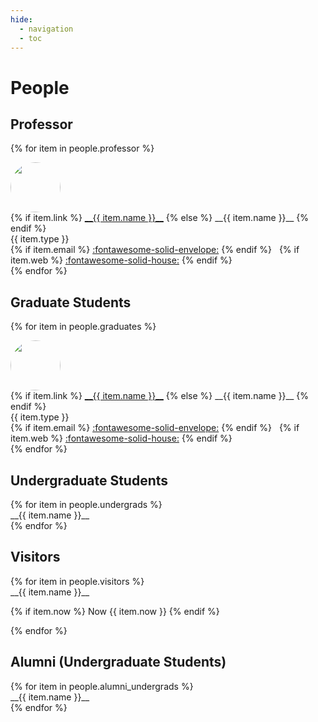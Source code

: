 ```yaml
---
hide:
  - navigation
  - toc
---
```



<style>
.people-thumbnail-cell {
    display: inline-table;
    padding-right: 12px;
    vertical-align: top;
    p { margin: 0px; }
}

.people-description-cell {
    display: inline-table;
    vertical-align: top;
    p { margin: 0px; }
}

.people-thumbnail {
    width: 80px;
    border-radius: 50%;
    -moz-background-clip: padding;
    -webkit-background-clip: padding-box;
    background-clip: padding-box
}
</style>


# People

## Professor

<div class="grid" markdown>

{% for item in people.professor %}
<div class="card" markdown>
<div class="people-thumbnail-cell" markdown>
<img class="people-thumbnail" src="../assets/profile/{{ item.name }}.png" markdown>
</div>
<div class="people-description-cell" markdown>
{% if item.link %}
<a href="{{ item.link }}" target="_blank">__{{ item.name }}__</a>
{% else %}
__{{ item.name }}__
{% endif %}

{{ item.type }}

{% if item.email %} <a href="mailto:{{ item.email }}" target="_top">:fontawesome-solid-envelope:</a> {% endif %}
&nbsp;
{% if item.web %} <a href="{{ item.web }}" target="_blank">:fontawesome-solid-house:</a> {% endif %}
</div>
</div>
{% endfor %}

</div>


## Graduate Students

<div class="grid" markdown>

{% for item in people.graduates %}
<div class="card" markdown>
<div class="people-thumbnail-cell" markdown>
<img class="people-thumbnail" src="../assets/profile/{{ item.name }}.png" markdown>
</div>
<div class="people-description-cell" markdown>
{% if item.link %}
<a href="{{ item.link }}" target="_blank">__{{ item.name }}__</a>
{% else %}
__{{ item.name }}__
{% endif %}

{{ item.type }}

{% if item.email %} <a href="mailto:{{ item.email }}" target="_top">:fontawesome-solid-envelope:</a> {% endif %}
&nbsp;
{% if item.web %} <a href="{{ item.web }}" target="_blank">:fontawesome-solid-house:</a> {% endif %}
</div>
</div>
{% endfor %}

</div>


## Undergraduate Students

<div class="grid" markdown>
{% for item in people.undergrads %}
<div class="card" markdown>
__{{ item.name }}__
</div>
{% endfor %}
</div>

## Visitors

<div class="grid" markdown>
{% for item in people.visitors %}
<div class="card" markdown>
__{{ item.name }}__

{% if item.now %} Now {{ item.now }} {% endif %}
</div>
{% endfor %}
</div>


## Alumni (Undergraduate Students)

<div class="grid" markdown>
{% for item in people.alumni_undergrads %}
<div class="card" markdown>
__{{ item.name }}__
</div>
{% endfor %}
</div>


